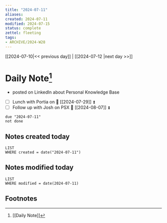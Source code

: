 ```yaml
---
title: "2024-07-11"
aliases: 
created: 2024-07-11
modified: 2024-07-15
status: complete
zettel: fleeting
tags:
- ARCHIVE/2024-W28
---
```


[[2024-07-10|<< previous day]] | [[2024-07-12 |next day >>]]
# Daily Note[^1]
- posted on LinkedIn about Personal Knowledge Base
- [ ] Lunch with Portia on 📅 [[2024-07-29]] ⏫ 
- [ ] Follow up with Josh on PSX 📅 [[2024-08-07]] ⏫ 
```tasks
due "2024-07-11"
not done
```
## Notes created today
```dataview
LIST
WHERE created = date("2024-07-11")
```
## Notes modified today
```dataview
LIST
WHERE modified = date(2024-07-11)
```

## Footnotes

[^1]: [[Daily Note]]